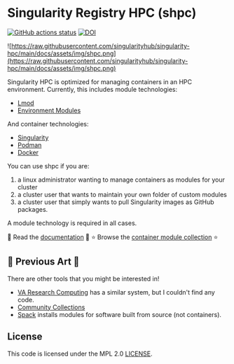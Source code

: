 # Singularity Registry HPC (shpc)

[![GitHub actions status](https://github.com/singularityhub/singularity-hpc/workflows/singularity-hpc/badge.svg?branch=main)](https://github.com/singularityhub/singularity-hpc/actions?query=branch%3Amain+workflow%3Asingularity-hpc)
[![DOI](https://zenodo.org/badge/354130612.svg)](https://zenodo.org/badge/latestdoi/354130612)

![https://raw.githubusercontent.com/singularityhub/singularity-hpc/main/docs/assets/img/shpc.png](https://raw.githubusercontent.com/singularityhub/singularity-hpc/main/docs/assets/img/shpc.png)

Singularity HPC is optimized for managing containers in an HPC environment. Currently, this includes
module technologies:

 - [Lmod](https://lmod.readthedocs.io/en/latest/)
 - [Environment Modules](http://modules.sourceforge.net/)

And container technologies:

 - [Singularity](https://github.com/sylabs/singularity)
 - [Podman](https://podman.io)
 - [Docker](https://docker.io)


You can use shpc if you are:

1. a linux administrator wanting to manage containers as modules for your cluster
2. a cluster user that wants to maintain your own folder of custom modules
3. a cluster user that simply wants to pull Singularity images as GitHub packages.

A module technology is required in all cases.

📖️ Read the [documentation](https://singularity-hpc.readthedocs.io/en/latest/) 📖️
⭐️ Browse the [container module collection](https://singularityhub.github.io/singularity-hpc/) ⭐️
 
## 🎨️ Previous Art 🎨️

There are other tools that you might be interested in!

 - [VA Research Computing](https://www.rc.virginia.edu/userinfo/rivanna/software/containers/) has a similar system, but I couldn't find any code.
 - [Community Collections](https://github.com/community-collections/community-collections)
 - [Spack](https://spack.readthedocs.io/en/latest/module_file_support.html) installs modules for software built from source (not containers).
 

## License

This code is licensed under the MPL 2.0 [LICENSE](LICENSE).
